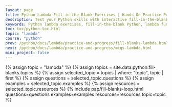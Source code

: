 ```yaml
---
layout: page
title: Python Lambda Fill-in-the-Blank Exercises | Hands-On Practice Problems
description: Test your Python skills with interactive fill-in-the-blank lambda function exercises. Practice lambda syntax, filtering, mapping, and real-world coding scenarios.
keywords: Python lambda exercises, fill-in-the-blank Python, lambda function practice, Python lambda quiz, interactive Python learning, lambda map filter exercises, Python coding challenges, lambda syntax practice, Python anonymous functions, real-world lambda examples, Python problem-solving, lambda function drills, Python beginner exercises, advanced lambda practice, Python functional programming
toc: toc/python-toc.html
topic: "lambda"
course: "python"
prev: /python/docs/lambda/practice-and-progress/fill-blanks-lambda.html
next: /python/docs/lambda/practice-and-progress/mcqs-lambda.html
mini_project: false
---
```


{% assign topic = "lambda" %}
{% assign topics = site.data.python.fill-blanks.topics %}
{% assign selected_topic = topics | where: "topic", topic | first %}
{% assign questions = selected_topic.questions %}
{% assign examples = selected_topic.examples %}
{% assign resources = selected_topic.resources %}
{% include pap/fill-blanks-loop.html questions=questions examples=examples resources=resources topic=topic %}

